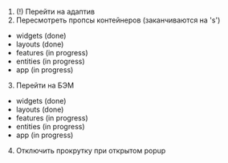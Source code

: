 1. (!) Перейти на адаптив
2. Пересмотреть пропсы контейнеров (заканчиваются на 's')

- widgets (done)
- layouts (done)
- features (in progress)
- entities (in progress)
- app (in progress)

3. Перейти на БЭМ

- widgets (done)
- layouts (done)
- features (in progress)
- entities (in progress)
- app (in progress)

4. Отключить прокрутку при открытом popup
